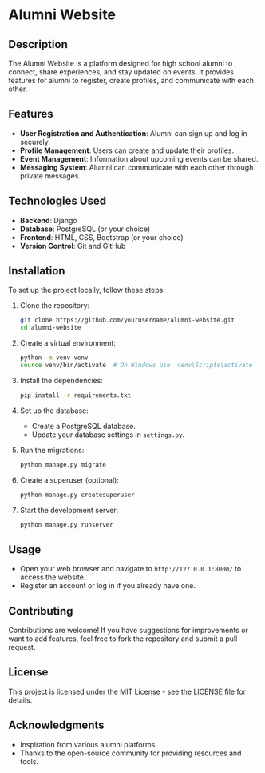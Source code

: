 # Alumni Website

## Description
The Alumni Website is a platform designed for high school alumni to connect, share experiences, and stay updated on events. It provides features for alumni to register, create profiles, and communicate with each other.

## Features
- **User Registration and Authentication**: Alumni can sign up and log in securely.
- **Profile Management**: Users can create and update their profiles.
- **Event Management**: Information about upcoming events can be shared.
- **Messaging System**: Alumni can communicate with each other through private messages.

## Technologies Used
- **Backend**: Django
- **Database**: PostgreSQL (or your choice)
- **Frontend**: HTML, CSS, Bootstrap (or your choice)
- **Version Control**: Git and GitHub

## Installation
To set up the project locally, follow these steps:

1. Clone the repository:
   ```bash
   git clone https://github.com/yourusername/alumni-website.git
   cd alumni-website
   ```

2. Create a virtual environment:
   ```bash
   python -m venv venv
   source venv/bin/activate  # On Windows use `venv\Scripts\activate`
   ```

3. Install the dependencies:
   ```bash
   pip install -r requirements.txt
   ```

4. Set up the database:
   - Create a PostgreSQL database.
   - Update your database settings in `settings.py`.

5. Run the migrations:
   ```bash
   python manage.py migrate
   ```

6. Create a superuser (optional):
   ```bash
   python manage.py createsuperuser
   ```

7. Start the development server:
   ```bash
   python manage.py runserver
   ```

## Usage
- Open your web browser and navigate to `http://127.0.0.1:8000/` to access the website.
- Register an account or log in if you already have one.

## Contributing
Contributions are welcome! If you have suggestions for improvements or want to add features, feel free to fork the repository and submit a pull request.

## License
This project is licensed under the MIT License - see the [LICENSE](LICENSE) file for details.

## Acknowledgments
- Inspiration from various alumni platforms.
- Thanks to the open-source community for providing resources and tools.
```
